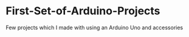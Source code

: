 # First-Set-of-Arduino-Projects
Few projects which I made with using an Arduino Uno and accessories
